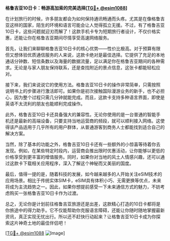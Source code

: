 **格鲁吉亚10日卡：畅游高加索的完美选择[[TG💪+ @esim1088](https://t.me/s/esim1088)]**

在计划旅行的时候，许多朋友都会为如何保持通讯畅通而头疼。尤其是在像格鲁吉亚这样的国家，陌生的环境和语言可能会让人觉得孤立无援。不过，有了格鲁吉亚10日卡，这些问题就迎刃而解了！这款手机卡专为短期旅行者设计，不仅价格实惠，还能让你在格鲁吉亚期间尽情享受高速网络服务。

首先，让我们来聊聊格鲁吉亚10日卡的核心优势——性价比极高。对于预算有限但又想体验优质通信服务的人来说，这款卡绝对是最佳选择。它提供了充足的本地通话分钟数、短信条数以及海量的数据流量，足以满足你在格鲁吉亚期间的各种需求。无论是与家人朋友保持联系，还是查找附近的景点信息，这张卡都能轻松应对。

接下来，我们来说说它的使用方法。格鲁吉亚10日卡的操作非常简单，只需按照说明书上的步骤进行激活即可。如果你是初次接触国际漫游业务的新手，也不必担心，因为整个过程只需几分钟就能完成。而且，这款卡支持多种语言界面，即使是英语不太流利的朋友也能顺利完成操作。

此外，格鲁吉亚10日卡还具备强大的兼容性。无论你使用的是一台普通的智能手机还是最新的高端设备，只要支持当地运营商的频段，就可以顺利接入网络。这使得该产品适用于几乎所有的用户群体，从普通游客到商务人士都能找到适合自己的解决方案。

当然，除了基本的功能之外，格鲁吉亚10日卡还有一些额外的小惊喜等待着你去发现。例如，在某些特定时段内，运营商会推出限时优惠活动，让你能够以更低的价格享受到更丰富的增值服务。同时，如果你对当地的风土人情感兴趣，还可以通过这款卡下载相关应用程序，深入了解这个神秘而又美丽的国度。

最后，值得一提的是，随着科技的发展，如今越来越多的人开始关注eSIM技术的应用场景。相比于传统实体SIM卡，eSIM具有体积小巧、无需更换等优点，未来将成为主流趋势之一。因此，如果你想提前感受一下未来通信方式的魅力，不妨考虑购买一张格鲁吉亚10日卡作为过渡。

总之，无论你是计划前往格鲁吉亚旅游还是出差，这款精心打造的10日卡都将是你旅途中的得力助手。它不仅能帮助你克服语言障碍，还能让你随时随地掌握最新资讯，真正实现无忧出行。所以还不赶快行动起来？让格鲁吉亚10日卡成为你探索这片神奇土地的最佳伴侣吧！

[[TG💪+ @esim1088](https://t.me/s/esim1088) ![Image](https://i.postimg.cc/4NQfJmqS/Snipaste-2025-05-13-00-14-12.png)]
